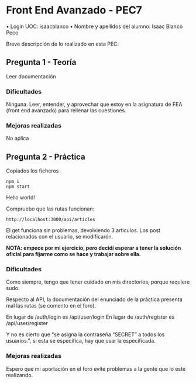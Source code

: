 # Front End Avanzado - PEC7

• Login UOC: isaacblanco
• Nombre y apellidos del alumno: Isaac Blanco Peco

Breve descripción de lo realizado en esta PEC:

## Pregunta 1 - Teoría

Leer documentación

### Dificultades

Ninguna. Leer, entender, y aprovechar que estoy en la asignatura de FEA (front end avanzado) para rellenar las cuestiones.

### Mejoras realizadas

No aplica

## Pregunta 2 - Práctica

Copiados los ficheros

```
npm i
npm start
```

Hello world!

Compruebo que las rutas funcionan:

```
http://localhost:3000/api/articles
```

El get funciona sin problemas, devolviendo 3 articulos. Los post relacionados con el usuario, se modificarón.

**NOTA: empece por mi ejercicio, pero decidí esperar a tener la solución oficial para fijarme como se hace y trabajar sobre ella.**

### Dificultades

Como siempre, tengo que tener cuidado en mis directorios, porque requiere sudo.

Respecto al API, la documentación del enunciado de la práctica presenta mal las rutas (se comento en el foro).

En lugar de /auth/login es /api/user/login
En lugar de /auth/register es /api/user/register

Y no es cierto que "se asigna la contraseña “SECRET” a todos los usuarios.", si esta se especifica, hay que usar la especificada.

### Mejoras realizadas

Espero que mi aportación en el foro evite problemas a la gente que lo este realizando.
